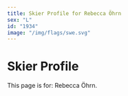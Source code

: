```yaml
---
title: Skier Profile for Rebecca Öhrn
sex: "L"
id: "1934"
image: "/img/flags/swe.svg" 
---
```


# Skier Profile

This page is for: Rebecca Öhrn.
    